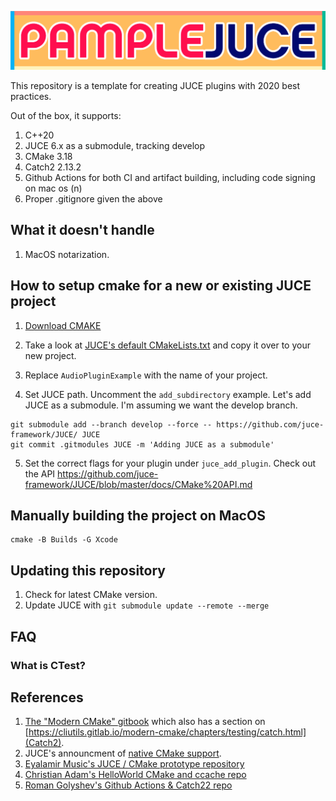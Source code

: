 ![PAMPLEJUCE](pamplejuce.png)

This repository is a template for creating JUCE plugins with 2020 best practices.

Out of the box, it supports:

1. C++20
2. JUCE 6.x as a submodule, tracking develop
3. CMake 3.18
4. Catch2 2.13.2
5. Github Actions for both CI and artifact building, including code signing on mac os (n)
6. Proper .gitignore given the above

## What it doesn't handle

1. MacOS notarization.

## How to setup cmake for a new or existing JUCE project

1. [Download CMAKE](https://cmake.org/download/)

2. Take a look at [JUCE's default CMakeLists.txt](https://github.com/juce-framework/JUCE/tree/master/examples/CMake/AudioPlugin) and copy it over to your new project.

3. Replace `AudioPluginExample` with the name of your project.

4. Set JUCE path. Uncomment the `add_subdirectory` example. Let's add JUCE as a submodule. I'm assuming we want the develop branch.

```
git submodule add --branch develop --force -- https://github.com/juce-framework/JUCE/ JUCE
git commit .gitmodules JUCE -m 'Adding JUCE as a submodule'
```

5. Set the correct flags for your plugin under `juce_add_plugin`. Check out the API https://github.com/juce-framework/JUCE/blob/master/docs/CMake%20API.md


## Manually building the project on MacOS

```
cmake -B Builds -G Xcode
```

## Updating this repository

1. Check for latest CMake version.
2. Update JUCE with `git submodule update --remote --merge`

## FAQ 

### What is CTest?



## References

1. [The "Modern CMake" gitbook](https://cliutils.gitlab.io/) which also has a section on [https://cliutils.gitlab.io/modern-cmake/chapters/testing/catch.html](Catch2).
2. JUCE's announcment of [native CMake support](https://forum.juce.com/t/native-built-in-cmake-support-in-juce/38700).
3. [Eyalamir Music's JUCE / CMake prototype repository](https://github.com/eyalamirmusic/JUCECmakeRepoPrototype)
4. [Christian Adam's HelloWorld CMake and ccache repo](https://github.com/cristianadam/HelloWorld)
5. [Roman Golyshev's Github Actions & Catch22 repo](https://github.com/fedochet/github-actions-cpp-test)